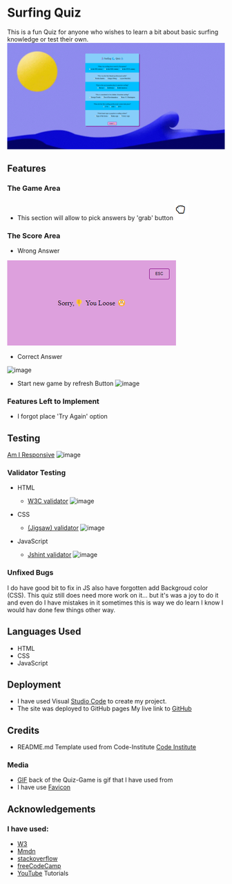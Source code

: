 # Surfing Quiz

This is a fun Quiz for anyone who wishes to learn a bit about basic surfing knowledge or test their own.
![image](./images/surf-quiz.png)

## Features
### The Game Area
- This section will allow to pick answers by 'grab' button
![image](./images/grab.png)

### The Score Area
* Wrong Answer

![image](./images/wrong-answer.png)

* Correct Answer

![image]()

* Start new game by refresh Button 
![image](../Project-2-Game/images/refresh.png)


### Features Left to Implement
- I forgot place 'Try Again' option

## Testing 
[Am I Responsive](https://ui.dev/amiresponsive)
![image](../Project-2-Game/images/am-i-responsive.png)

### Validator Testing 
- HTML
    - [W3C validator](https://validator.w3.org/nu/?doc=https%3A%2F%2Fmonikamula.github.io%2FProject-2-Game%2F)
    ![image](../Project-2-Game/images/w3c%20html%20test.png)

- CSS
    - [(Jigsaw) validator](https://jigsaw.w3.org/css-validator/validator?uri=https%3A%2F%2Fmonikamula.github.io%2FProject-2-Game%2F&profile=css3svg&usermedium=all&warning=1&vextwarning=&lang=en)
    ![image](../Project-2-Game/images/w3c%20css%20test.png)
- JavaScript
    - [Jshint validator](https://jshint.com/)
    ![image](../Project-2-Game/images/JSHintTesting.png)

### Unfixed Bugs
I do have good bit to fix in JS also have forgotten add Backgroud color (CSS).
This quiz still does need more work on it... but it's was a joy to do it and even do I have mistakes in it sometimes this is way we do learn I know I would hav done few things other way.


## Languages Used
* HTML
* CSS
* JavaScript


## Deployment
- I have used Visual [Studio Code](https://code.visualstudio.com/) to create my project.
- The site was deployed to GitHub pages
My live link to [GitHub](https://monikamula.github.io/Project-2-Game/)


## Credits
- README.md Template used from Code-Institute [Code Institute](https://github.com/Code-Institute-Solutions/readme-love-maths/blob/master/README.md)

### Media

- [GIF](https://tenor.com/en-GB/search/surfing-gifs) back of the Quiz-Game is gif that I have used from 
- I have use [Favicon](https://favicon.io/favicon-generator/?t=%F0%9F%92%AF&bc=%23FFF&fc=%23FFF&b=square)

## Acknowledgements 
### I have used:
- [W3](https://www.w3schools.com/)
- [Mmdn](https://developer.mozilla.org/en-US/)
- [stackoverflow](https://stackoverflow.com/)
- [freeCodeCamp](https://www.freecodecamp.org/)
- [YouTube](https://www.youtube.com/) Tutorials
